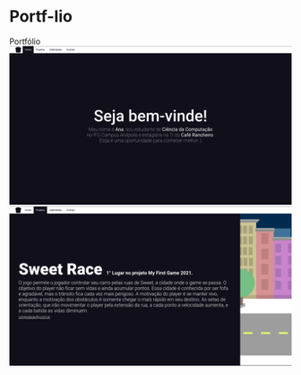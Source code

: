 # Portf-lio
Portfólio
![](https://github.com/mxtqn/Portf-lio/blob/main/static/readme/Home.png?raw=true)
![](https://github.com/mxtqn/Portf-lio/blob/main/static/readme/projetos.png?raw=true)
